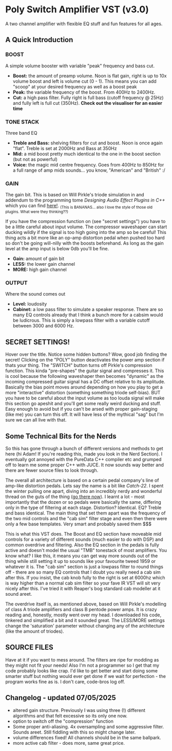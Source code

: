 # Poly Switch Amplifier VST (v3.0)
A two channel amplifier with flexible EQ stuff and fun features for all ages.

## A Quick Introduction
### BOOST
A simple volume booster with variable "peak" frequency and bass cut.
- **Boost:** the amount of preamp volume.  Noon is flat gain, right is up to 10x volume boost and left is volume cut (0 - 1).  This means you can add "scoop" at your desired frequency as well as a boost peak
- **Peak:** the variable frequency of the boost.  From 400Hz to 2400Hz.
- **Cut:** a high pass filter.  Fully right is full bass (cutoff frequency @ 25Hz) and fully left is full cut (350Hz).
**Check out the visualiser for an easier time**

### TONE STACK
Three band EQ
- **Treble and Bass:** shelving filters for cut and boost.  Noon is once again "flat".  Treble is set at 2000Hz and Bass at 350Hz
- **Mid:** a mid boost pretty much identical to the one in the boost section (but not as powerful)
- **Voice:** the magic mid centre frequency.  Goes from 400Hz to 850Hz for a full range of amp mids sounds... you know, "American" and "British" :/

### GAIN
The gain bit.  This is based on Will Pirkle's triode simulation in and addendum to the programming tome *Designing Audio Effect Plugins in C++* which you can find [here!](https://www.willpirkle.com/fx-book-bonus-material/chapter-19-addendum/).  <sub>(This is BANANAS... also I love the style of those old plugins.  What were they thinking??)</sub>

If you have the compression function on (see "secret settings") you have to be a little careful about input volume.  The compressor waveshaper can start ducking wildly if the signal is too high going into the amp so be careful!  This thing acts a bit more like an op-amp distortion pedal when pushed too hard so don't be going will-nilly with the boosts beforehand.  As long as the gain level at the amp input is below 0db you'll be fine.

- **Gain:** amount of gain bit
- **LESS:** the lower gain channel
- **MORE:** high gain channel

### OUTPUT
Where the sound comes out
- **Level:** loudosity
- **Cabinet:** a low pass filter to simulate a speaker response.  There are so many EQ controls already that I think a bunch more for a cabsim would be ludicrous.  This is simply a lowpass filter with a variable cutoff between 3000 and 6000 Hz.

## SECRET SETTINGS!
Hover over the title.  Notice some hidden buttons?  Wow, good job finding the secret!  Clicking on the "POLY" button deactivates the power amp section if thats your thing.  The "SWITCH" button turns off Pirkle's compression function.  This kinda "pre-shapes" the guitar signal and compresses it.  This is cool because the following waveshaper then becomes "dynamic" as the incoming compressed guitar signal has a DC offset relative to its amplitude.  Basically the bias point moves around depending on how you play to get a more "interactive" distortion (something something triode self-bias).  BUT you have to be careful about the input volume as too louda signal will make this section go apeshit and you'll get some really weird ducking and stuff.  Easy enough to avoid but if you can't be arsed with proper gain-staging (like me) you can turn this off.  It will have less of the mythical "sag" but I'm sure we can all live with that.

## Some Technical Bits for the Nerds
So this has gone through a bunch of different versions and methods to get here (hi Adam! If you're reading this, made you look in the Nerd Section).  I eventually got annoyed with the PureData C++ compiler etc and grumped off to learn me some proper C++ with JUCE.  It now sounds way better and there are fewer source files to look through.

The overall all architecture is based on a certain pedal company's line of amp-like distortion pedals.  Lets say the name is a bit like *Catch-22*.  I spent the winter pulling one apart, diving into an incredibly nerdy and wonderful thread on the guts of the thing ([go there now](https://www.freestompboxes.org/viewtopic.php?t=6571&sid=04510b69376b549d3b9b9209d3f2c42b)).  I learnt a lot - most importantly that the dozen or so pedals were basically the same, differing only in the type of filtering at each stage.  Distortion? Identical.  EQ?  Treble and bass identical.  The main thing that set them apart was the frequency of the two mid controls and the "cab sim" filter stage and even then there were only a few base templates.  Very smart and probably saved them $$$

This is what this VST does.  The Boost and EQ section have moveable mid controls for a variety of different sounds (much easier to do with DSP) and common overdrive and filtering.  Also the EQ section in the pedals is fully active and doesn't model the usual "TMB" tonestack of most amplifiers.  You know what? I like this, it means you can get way more sounds out of the thing while still setting it up to sounds like your favourite tweed 1959 or whatever it is.  The "cab sim" section is just a lowpass filter to round things off - there are so many EQ controls that I doubt you really need a cab sim after this.  If you insist, the cab knob fully to the right is set at 6000hz which is way higher than a normal cab sim filter so your fave IR VST will sit very nicely after this.  I've tried it with Reaper's bog standard cab modeller at it sound areet.

The overdrive itself is, as mentioned above, based on Will Pirkle's modelling of class A triode amplifiers and class B pentode power amps.  It is crazy reading and, honestly, mostly went over my head.  I downloaded his code, tinkered and simplified a bit and it sounded great.  The LESS/MORE settings change the 'saturation' parameter without changing any of the architecture (like the amount of triodes).

## SOURCE FILES
Have at it if you want to mess around.  The filters are ripe for modding as they might not fit your needs!  Also I'm not a programmer so I get that my code probably looks like crap.  I'd like to get better and start doing some smarter stuff but nothing would ever get done if we wait for perfection - the program works fine as is.  I don't care, code-bros log off.

## Changelog - updated 07/05/2025
- altered gain structure.  Previously I was using three (!) different algorithms and that felt excessive so its only one now.
- option to switch off the "compression" function
- Some proper anti-aliasing.  4x oversampling and some aggressive filter.  Sounds areet.  Still fiddling with this so might change later.
- volume differences fixed! All channels should be in the same ballpark.
- more active cab filter - does more, same great price.

